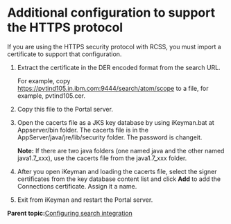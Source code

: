 # Additional configuration to support the HTTPS protocol

If you are using the HTTPS security protocol with RCSS, you must import a certificate to support that configuration.

1.  Extract the certificate in the DER encoded format from the search URL.

    For example, copy https://pvtind105.in.ibm.com:9444/search/atom/scope to a file, for example, pvtind105.cer.

2.  Copy this file to the Portal server.

3.  Open the cacerts file as a JKS key database by using iKeyman.bat at Appserver/bin folder. The cacerts file is in the AppServer/java/jre/lib/security folder. The password is changeit.

    **Note:** If there are two java folders \(one named java and the other named java1.7\_xxx\), use the cacerts file from the java1.7\_xxx folder.

4.  After you open iKeyman and loading the cacerts file, select the signer certificates from the key database content list and click **Add** to add the Connections certificate. Assign it a name.

5.  Exit from iKeyman and restart the Portal server.


**Parent topic:**[Configuring search integration](../connect/connections_portlets_search_overview.md)

